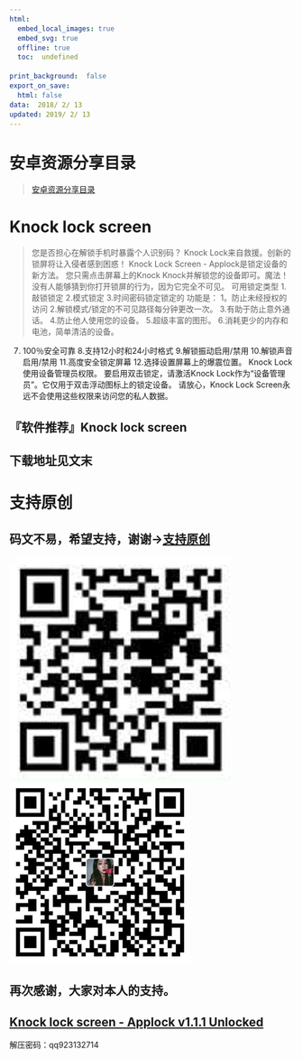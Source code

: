 ```yaml
---
html:
  embed_local_images: true
  embed_svg: true
  offline: true
  toc:  undefined

print_background:  false
export_on_save:
  html: false
data:  2018/ 2/ 13
updated: 2019/ 2/ 13
---
```


# 安卓资源分享目录

> [安卓资源分享目录](https://blog.csdn.net/qq923132714/article/details/83059823 "安卓资源分享目录")

# Knock lock screen

>  您是否担心在解锁手机时暴露个人识别码？
Knock Lock来自救援。创新的锁屏将让入侵者感到困惑！
Knock Lock Screen - Applock是锁定设备的新方法。
您只需点击屏幕上的Knock Knock并解锁您的设备即可。魔法！没有人能够猜到你打开锁屏的行为，因为它完全不可见。
可用锁定类型
1.敲锁锁定
2.模式锁定
3.时间密码锁定锁定的
功能是：
1。防止未经授权的访问
2.解锁模式/锁定的不可见路径每分钟更改一次。
3.有助于防止意外通话。
4.防止他人使用您的设备。
5.超级丰富的图形。
6.消耗更少的内存和电池，简单清洁的设备。
7. 100％安全可靠
8.支持12小时和24小时格式
9.解锁振动启用/禁用
10.解锁声音启用/禁用
11.高度安全锁定屏幕
12.选择设置屏幕上的爆震位置。
Knock Lock使用设备管理员权限。
要启用双击锁定，请激活Knock Lock作为“设备管理员”。它仅用于双击浮动图标上的锁定设备。
请放心，Knock Lock Screen永远不会使用这些权限来访问您的私人数据。




## 『软件推荐』Knock lock screen



## 下载地址见文末

# 支持原创
## 码文不易，希望支持，谢谢->**[支持原创](http://blog.csdn.net/qq923132714/article/details/79399145)**
![微信支付](https://raw.githubusercontent.com/923132714/my_picture/master/blog/support/weixin.png)![微信支付](https://raw.githubusercontent.com/923132714/my_picture/master/blog/support/支付宝.png)
## 再次感谢，大家对本人的支持。

## [Knock lock screen - Applock v1.1.1 Unlocked](http://u16848854.ctfile.net/fs/16848854-336106080 "Knock lock screen - Applock v1.1.1 [Unlocked]")



解压密码：qq923132714
